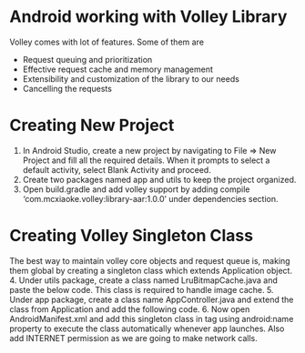 # Android working with Volley Library

Volley comes with lot of features. Some of them are
- Request queuing and prioritization
- Effective request cache and memory management
- Extensibility and customization of the library to our needs
- Cancelling the requests
# Creating New Project

1. In Android Studio, create a new project by navigating to File ⇒ New Project and fill all the required details. When it prompts to select a default activity, select Blank Activity and proceed.
2. Create two packages named app and utils to keep the project organized.
3. Open build.gradle and add volley support by adding
compile ‘com.mcxiaoke.volley:library-aar:1.0.0’ under dependencies section.
# Creating Volley Singleton Class

The best way to maintain volley core objects and request queue is, making them global by creating a singleton class which extends Application object.
4. Under utils package, create a class named LruBitmapCache.java and paste the below code. This class is required to handle image cache.
5. Under app package, create a class name AppController.java and extend the class from Application and add the following code.
6. Now open AndroidManifest.xml and add this singleton class in <application> tag using android:name property to execute the class automatically whenever app launches. Also add INTERNET permission as we are going to make network calls.
